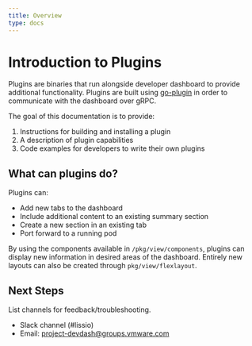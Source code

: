 ```yaml
---
title: Overview
type: docs
---
```


# Introduction to Plugins

Plugins are binaries that run alongside developer dashboard to provide additional functionality. Plugins are built using [go-plugin](https://github.com/hashicorp/go-plugin) in order to communicate with the dashboard over gRPC.

The goal of this documentation is to provide:

1. Instructions for building and installing a plugin
2. A description of plugin capabilities
3. Code examples for developers to write their own plugins

## What can plugins do?

Plugins can:

 * Add new tabs to the dashboard
 * Include additional content to an existing summary section
 * Create a new section in an existing tab
 * Port forward to a running pod

By using the components available in `/pkg/view/components`, plugins can display new information in desired areas of the dashboard. Entirely new layouts can also be created through `pkg/view/flexlayout`.

## Next Steps

List channels for feedback/troubleshooting.

 * Slack channel (#lissio)
 * Email: <project-devdash@groups.vmware.com>


